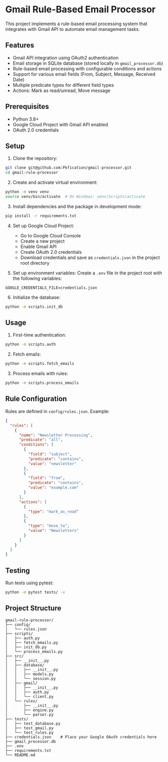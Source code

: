 # Gmail Rule-Based Email Processor

This project implements a rule-based email processing system that integrates with Gmail API to automate email management tasks.

## Features

- Gmail API integration using OAuth2 authentication
- Email storage in SQLite database (stored locally in `gmail_processor.db`)
- Rule-based email processing with configurable conditions and actions
- Support for various email fields (From, Subject, Message, Received Date)
- Multiple predicate types for different field types
- Actions: Mark as read/unread, Move message

## Prerequisites

- Python 3.8+
- Google Cloud Project with Gmail API enabled
- OAuth 2.0 credentials

## Setup

1. Clone the repository:

```bash
git clone git@github.com:Pkfication/gmail-processor.git
cd gmail-rule-processor
```

2. Create and activate virtual environment:

```bash
python -m venv venv
source venv/bin/activate  # On Windows: venv\Scripts\activate
```

3. Install dependencies and the package in development mode:

```bash
pip install -r requirements.txt
```

4. Set up Google Cloud Project:

   - Go to Google Cloud Console
   - Create a new project
   - Enable Gmail API
   - Create OAuth 2.0 credentials
   - Download credentials and save as `credentials.json` in the project root directory

5. Set up environment variables:
   Create a `.env` file in the project root with the following variables:

```
GOOGLE_CREDENTIALS_FILE=credentials.json
```

6. Initialize the database:

```bash
python -m scripts.init_db
```

## Usage

1. First-time authentication:

```bash
python -m scripts.auth
```

2. Fetch emails:

```bash
python -m scripts.fetch_emails
```

3. Process emails with rules:

```bash
python -m scripts.process_emails
```

## Rule Configuration

Rules are defined in `config/rules.json`. Example:

```json
{
  "rules": [
    {
      "name": "Newsletter Processing",
      "predicate": "all",
      "conditions": [
        {
          "field": "subject",
          "predicate": "contains",
          "value": "newsletter"
        },
        {
          "field": "from",
          "predicate": "contains",
          "value": "example.com"
        }
      ],
      "actions": [
        {
          "type": "mark_as_read"
        },
        {
          "type": "move_to",
          "value": "Newsletters"
        }
      ]
    }
  ]
}
```

## Testing

Run tests using pytest:

```bash
python -m pytest tests/ -v
```

## Project Structure

```
gmail-rule-processor/
├── config/
│   └── rules.json
├── scripts/
│   ├── auth.py
│   ├── fetch_emails.py
│   ├── init_db.py
│   └── process_emails.py
├── src/
│   ├── __init__.py
│   ├── database/
│   │   ├── __init__.py
│   │   ├── models.py
│   │   └── session.py
│   ├── gmail/
│   │   ├── __init__.py
│   │   ├── auth.py
│   │   └── client.py
│   └── rules/
│       ├── __init__.py
│       ├── engine.py
│       └── parser.py
├── tests/
│   ├── test_database.py
│   ├── test_gmail.py
│   └── test_rules.py
├── credentials.json    # Place your Google OAuth credentials here
├── gmail_processor.db
├── .env
├── requirements.txt
└── README.md
```
